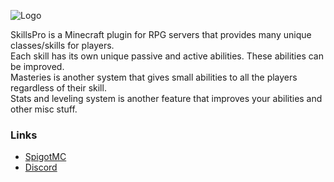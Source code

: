 ![Logo](https://alzhecorporation.fr/cdn/skillspro.jpg)

SkillsPro is a Minecraft plugin for RPG servers that provides many unique classes/skills for players.\
Each skill has its own unique passive and active abilities. These abilities can be improved.\
Masteries is another system that gives small abilities to all the players regardless of their skill.\
Stats and leveling system is another feature that improves your abilities and other misc stuff.


### Links
* [SpigotMC](https://www.spigotmc.org/resources/8981/)
* [Discord](https://discordapp.com/invite/4NC4Ze7)

